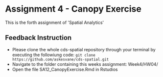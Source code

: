 # Assignment 4 - Canopy Exercise

This is the forth assignment of 'Spatial Analytics'

## Feedback Instruction

- Please clone the whole cds-spatial repository through your terminal by executing the followiung code: ```git clone https://github.com/askesvane/cds-spatial.git```
- Navigate to the folder containing this weeks assignment: Week4/HW04/
- Open the file SA12_CanopyExercise.Rmd in Rstudios
